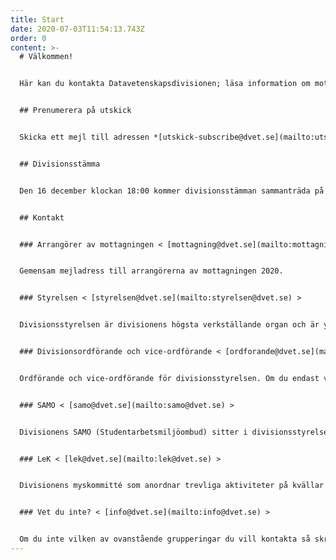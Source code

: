 ```yaml
---
title: Start
date: 2020-07-03T11:54:13.743Z
order: 0
content: >-
  # Välkommen!


  Här kan du kontakta Datavetenskapsdivisionen; läsa information om mottagningen hösten 2020; och se alla divisionens dokument.


  ## Prenumerera på utskick


  Skicka ett mejl till adressen *[utskick-subscribe@dvet.se](mailto:utskick-subscribe@dvet.se)*. Det spelar ingen roll om ämnesraden eller mejlbodyn innehåller text eller inte. Kort efter du har skickat mejlet ska du få ett bekräftelsemejl som säger att du nu prenumererar på mejlutskick.


  ## Divisionsstämma


  Den 16 december klockan 18:00 kommer divisionsstämman sammanträda på Zoom. Möteshandlingar och mer detaljerad information kommer komma senare.


  ## Kontakt


  ### Arrangörer av mottagningen < [mottagning@dvet.se](mailto:mottagning@dvet.se) >


  Gemensam mejladress till arrangörerna av mottagningen 2020.


  ### Styrelsen < [styrelsen@dvet.se](mailto:styrelsen@dvet.se) >


  Divisionsstyrelsen är divisionens högsta verkställande organ och är ytterst ansvariga för divisionen.   


  ### Divisionsordförande och vice-ordförande < [ordforande@dvet.se](mailto:ordforande@dvet.se) >


  Ordförande och vice-ordförande för divisionsstyrelsen. Om du endast vill kontakta dessa två personer kan du mejla till denna adress.


  ### SAMO < [samo@dvet.se](mailto:samo@dvet.se) >


  Divisionens SAMO (Studentarbetsmiljöombud) sitter i divisionsstyrelsen och ansvarar för att studenternas åsikter om den fysiska och psykiska studiemiljön framförs till universiteteten.


  ### LeK < [lek@dvet.se](mailto:lek@dvet.se) >


  Divisionens myskommitté som anordnar trevliga aktiviteter på kvällar och helger.


  ### Vet du inte? < [info@dvet.se](mailto:info@dvet.se) >


  Om du inte vilken av ovanstående grupperingar du vill kontakta så skriv ett mejl till [info@dvet.se](mailto:info@dvet.se).
---
```

